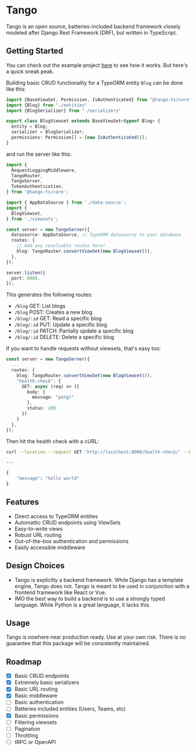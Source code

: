 # Tango

Tango is an open source, batteries-included backend framework closely modeled after Django Rest Framework (DRF), but written in TypeScript.

## Getting Started

You can check out the example project [here](https://github.com/bryanhoulton/tango-example) to see how it works. But here's a quick sneak peak.

Building basic CRUD functionality for a TypeORM entity `Blog` can be done like this:
```ts
import {BaseViewSet, Permission, IsAuthenticated} from "@tango-ts/core"
import {Blog} from "./entities"
import {BlogSerializer} from "./serializers"

export class BlogViewset extends BaseViewSet<typeof Blog> {
  entity = Blog;
  serializer = BlogSerializer;
  permissions: Permission[] = [new IsAuthenticated()];
}
```

and run the server like this:
```ts
import {
  RequestLoggingMiddleware,
  TangoRouter,
  TangoServer,
  TokenAuthentication,
} from '@tango-ts/core';

import { AppDataSource } from './data-source';
import {
  BlogViewset,
} from './viewsets';

const server = new TangoServer({
  datasource: AppDataSource, // TypeORM datasource to your database
  routes: {
    // Add any resolvable routes here!
    blog: TangoRouter.convertViewSet(new BlogViewset()),
  },
});

server.listen({
  port: 8000,
});
```

This generates the following routes:
- `/blog` GET: List blogs
- `/blog` POST: Creates a new blog
- `/blog/:id` GET: Read a specific blog
- `/blog/:id` PUT: Update a specific blog
- `/blog/:id` PATCH: Partially update a specific blog
- `/blog/:id` DELETE: Delete a specific blog

If you want to handle requests without viewsets, that's easy too:
```ts
const server = new TangoServer({
  ...
  routes: {
    blog: TangoRouter.convertViewSet(new BlogViewset()),
    "health-check": {
      GET: async (req) => ({
        body: {
          message: "pong!"
        },
        status: 200
      })
    }
  },
});
```

Then hit the health check with a cURL:
```sh
curl --location --request GET 'http://localhost:8000/health-check/' --header 'Content-Type: application/json'

--- 

{
    "message": "hello world"
}
```

## Features

- Direct access to TypeORM entities
- Automattic CRUD endpoints using ViewSets
- Easy-to-write views
- Robust URL routing
- Out-of-the-box authentication and permissions
- Easily accessible middleware

## Design Choices

- Tango is explicitly a backend framework. While Django has a template engine, Tango does not. Tango is meant to be used in conjunction with a frontend framework like React or Vue.
- IMO the best way to build a backend is to use a strongly typed language. While Python is a great language, it lacks this.

## Usage

Tango is nowhere near production ready. Use at your own risk. There is no guarantee that this package will be consistently maintained.

## Roadmap

- [x] Basic CRUD endpoints
- [x] Extremely basic serializers 
- [x] Basic URL routing
- [x] Basic middleware
- [ ] Basic authentication
- [ ] Batteries included entities (Users, Teams, etc)
- [x] Basic permissions
- [ ] Filtering viewsets
- [ ] Pagination
- [ ] Throttling
- [ ] tRPC or OpenAPI
